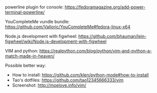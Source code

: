 powerline plugin for console: https://fedoramagazine.org/add-power-terminal-powerline/

YouCompleteMe vundle bundle: https://github.com/Valloric/YouCompleteMe#fedora-linux-x64

Node.js development with figwheel: https://github.com/bhauman/lein-figwheel/wiki/Node.js-development-with-figwheel

VIM and python: https://realpython.com/blog/python/vim-and-python-a-match-made-in-heaven/

Possible better way:

* How to install: https://github.com/klen/python-mode#how-to-install
* Tao's dotfiles: https://github.com/tao12345666333/vim
* Screenshot: http://moelove.info/vim/
